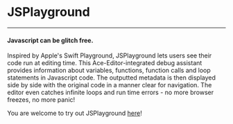 # JSPlayground
---
#### Javascript can be glitch free.

Inspired by Apple's Swift Playground, JSPlayground lets users see their code run at editing time. This Ace-Editor-integrated debug assistant provides information about variables, functions, function calls and loop statements in Javascript code. The outputted metadata is then displayed side by side with the original code in a manner clear for navigation. The editor even catches infinite loops and run time errors - no more browser freezes, no more panic!

You are welcome to try out JSPlayground [here](http://jslikeswift.appspot.com/)!
